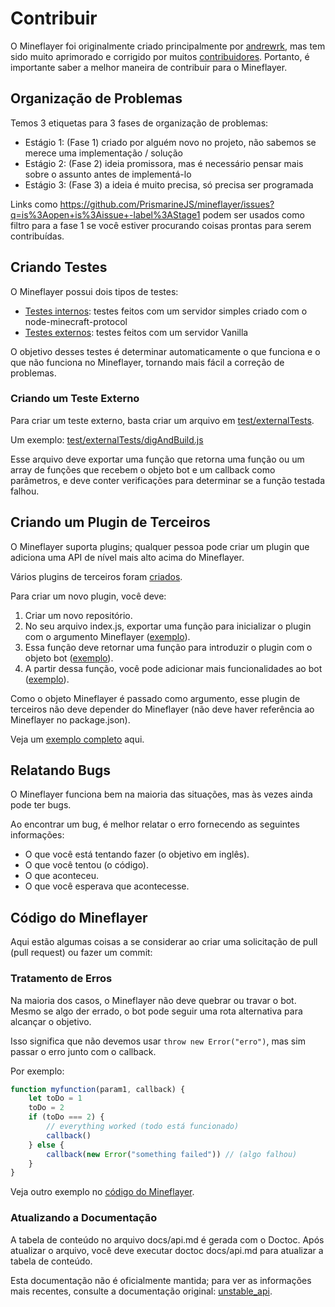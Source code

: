 # Contribuir

O Mineflayer foi originalmente criado principalmente por [andrewrk](http://github.com/andrewrk), mas tem sido muito aprimorado e corrigido por muitos [contribuidores](https://github.com/andrewrk/mineflayer/graphs/contributors). Portanto, é importante saber a melhor maneira de contribuir para o Mineflayer.

## Organização de Problemas

Temos 3 etiquetas para 3 fases de organização de problemas:

-   Estágio 1: (Fase 1) criado por alguém novo no projeto, não sabemos se merece uma implementação / solução
-   Estágio 2: (Fase 2) ideia promissora, mas é necessário pensar mais sobre o assunto antes de implementá-lo
-   Estágio 3: (Fase 3) a ideia é muito precisa, só precisa ser programada

Links como https://github.com/PrismarineJS/mineflayer/issues?q=is%3Aopen+is%3Aissue+-label%3AStage1 podem ser usados como filtro para a fase 1 se você estiver procurando coisas prontas para serem contribuídas.

## Criando Testes

O Mineflayer possui dois tipos de testes:

-   [Testes internos](test/internalTest.js): testes feitos com um servidor simples criado com o node-minecraft-protocol
-   [Testes externos](test/externalTests/): testes feitos com um servidor Vanilla

O objetivo desses testes é determinar automaticamente o que funciona e o que não funciona no Mineflayer, tornando mais fácil a correção de problemas.

### Criando um Teste Externo

Para criar um teste externo, basta criar um arquivo em [test/externalTests](test/externalTests).

Um exemplo: [test/externalTests/digAndBuild.js](https://github.com/PrismarineJS/mineflayer/blob/master/test/externalTests/digAndBuild.js)

Esse arquivo deve exportar uma função que retorna uma função ou um array de funções que recebem o objeto bot e um callback como parâmetros, e deve conter verificações para determinar se a função testada falhou.

## Criando um Plugin de Terceiros

O Mineflayer suporta plugins; qualquer pessoa pode criar um plugin que adiciona uma API de nível mais alto acima do Mineflayer.

Vários plugins de terceiros foram [criados](https://github.com/andrewrk/mineflayer#third-party-plugins).

Para criar um novo plugin, você deve:

1. Criar um novo repositório.
2. No seu arquivo index.js, exportar uma função para inicializar o plugin com o argumento Mineflayer ([exemplo](https://github.com/andrewrk/mineflayer-navigate/blob/e24cb6a868ce64ae43bea2d035832c15ed01d301/index.js#L18)).
3. Essa função deve retornar uma função para introduzir o plugin com o objeto bot ([exemplo](https://github.com/andrewrk/mineflayer-navigate/blob/e24cb6a868ce64ae43bea2d035832c15ed01d301/index.js#L23)).
4. A partir dessa função, você pode adicionar mais funcionalidades ao bot ([exemplo](https://github.com/andrewrk/mineflayer-navigate/blob/e24cb6a868ce64ae43bea2d035832c15ed01d301/index.js#L32)).

Como o objeto Mineflayer é passado como argumento, esse plugin de terceiros não deve depender do Mineflayer (não deve haver referência ao Mineflayer no package.json).

Veja um [exemplo completo](https://github.com/andrewrk/mineflayer-navigate/tree/e24cb6a868ce64ae43bea2d035832c15ed01d301) aqui.

## Relatando Bugs

O Mineflayer funciona bem na maioria das situações, mas às vezes ainda pode ter bugs.

Ao encontrar um bug, é melhor relatar o erro fornecendo as seguintes informações:

-   O que você está tentando fazer (o objetivo em inglês).
-   O que você tentou (o código).
-   O que aconteceu.
-   O que você esperava que acontecesse.

## Código do Mineflayer

Aqui estão algumas coisas a se considerar ao criar uma solicitação de pull (pull request) ou fazer um commit:

### Tratamento de Erros

Na maioria dos casos, o Mineflayer não deve quebrar ou travar o bot. Mesmo se algo der errado, o bot pode seguir uma rota alternativa para alcançar o objetivo.

Isso significa que não devemos usar `throw new Error("erro")`, mas sim passar o erro junto com o callback.

Por exemplo:

```js
function myfunction(param1, callback) {
    let toDo = 1
    toDo = 2
    if (toDo === 2) {
        // everything worked (todo está funcionado)
        callback()
    } else {
        callback(new Error("something failed")) // (algo falhou)
    }
}
```

Veja outro exemplo no [código do Mineflayer](https://github.com/andrewrk/mineflayer/blob/a8736c4ea473cf1a609c5a29046c0cdad006d429/lib/plugins/bed.js#L10).

### Atualizando a Documentação

A tabela de conteúdo no arquivo docs/api.md é gerada com o Doctoc. Após atualizar o arquivo, você deve executar doctoc docs/api.md para atualizar a tabela de conteúdo.

Esta documentação não é oficialmente mantida; para ver as informações mais recentes, consulte a documentação original: [unstable_api](../CONTRIBUTING.md).
